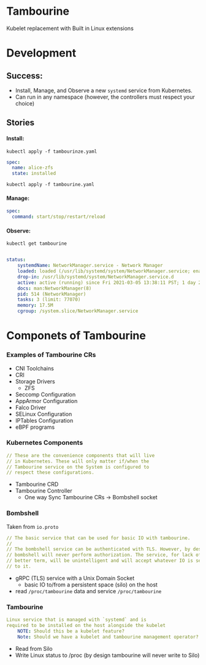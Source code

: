 # Tambourine

Kubelet replacement with Built in Linux extensions

# Development 

## Success: 

 - Install, Manage, and Observe a new `systemd` service from Kubernetes.
 - Can run in any namespace (however, the controllers must respect your choice)

## Stories

#### Install: 

`kubectl apply -f tambourinze.yaml`

```yaml 
spec:
  name: alice-zfs
  state: installed
```

`kubectl apply -f tambourine.yaml`

#### Manage:

```yaml
spec:
  command: start/stop/restart/reload
```

#### Observe:

`kubectl get tambourine`

```yaml 

status:
    systemdName: NetworkManager.service - Network Manager
    loaded: loaded (/usr/lib/systemd/system/NetworkManager.service; enabled; vendor preset>
    drop-in: /usr/lib/systemd/system/NetworkManager.service.d
    active: active (running) since Fri 2021-03-05 13:38:11 PST; 1 day 21h ago
    docs: man:NetworkManager(8)
    pid: 514 (NetworkManager)
    tasks: 3 (limit: 77070)
    memory: 17.5M
    cgroup: /system.slice/NetworkManager.service
```

# Componets of Tambourine 

### Examples of Tambourine CRs
 
 - CNI Toolchains
 - CRI
 - Storage Drivers
    - ZFS
 - Seccomp Configuration
 - AppArmor Configuration
 - Falco Driver
 - SELinux Configuration
 - IPTables Configuration
 - eBPF programs

### Kubernetes Components

```yaml 
// These are the convenience components that will live
// in Kubernetes. These will only matter if/when the 
// Tambourine service on the System is configured to
// respect these configurations.
```

 - Tambourine CRD
 - Tambourine Controller
    - One way Sync Tambourine CRs -> Bombshell socket
    
### Bombshell 

Taken from `io.proto`

```yaml
// The basic service that can be used for basic IO with tambourine.
//
// The bombshell service can be authenticated with TLS. However, by design
// bombshell will never perform authorization. The service, for lack of a
// better term, will be unintelligent and will accept whatever IO is sent
// to it.
``` 

 - gRPC (TLS) service with a Unix Domain Socket
    - basic IO to/from a persistent space (silo) on the host
 - read `/proc/tambourine` data and service `/proc/tambourine`

### Tambourine

```yaml 
Linux service that is managed with `systemd` and is 
required to be installed on the host alongside the kubelet
    NOTE: Should this be a kubelet feature?
    Note: Should we have a kubelet and tambourine management operator?
```

 - Read from Silo
 - Write Linux status to /proc (by design tambourine will never write to Silo)
 